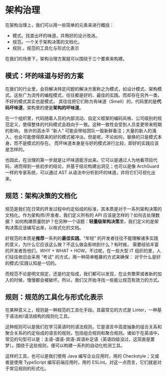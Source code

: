 # 架构治理

在架构治理上，我们可以用一些简单的元素来进行概括：

* 模式。找查出坏的味道，并用好的设计改进。
* 规范。一个关于架构决策的文档化。
* 规则 。规范的工具化与形式化表示

在我们的场景下，架构治理方案就可以围绕于三个要素来构建。

## 模式：坏的味道与好的方案

在我们的行业里，会将解决特定问题的解决方案称之为模式，如设计模式、架构模式。这些广为流传的编程模式，往往都是好的、最佳的实践。而却存在另外一类，不好的模式其实也是模式，
其往往把它们称为有味道（Smell）的，代码里的是**代码坏味道**，架构里的便是**架构的坏味道**。

在一个组织里，代码随着人员的内部流动、自定义框架的编码风格、公司级别的规范定义，使得整体的代码模式会趋向于一致。这种一致性会受到人员变更带来短期的影响，
些许的高水平 “新人” 可能会带给团队一股新鲜备注；大量的新人的涌入，也会可能使得原来的好的模式被冲淡。但是呢，不论如何，替换的只是模式本身，而不是模式的存在。
而坏味道本身是与好的模式进行比较，即好的实践应该是怎样的。

也因此，在治理的第一步就是让坏味道能浮出来。它可以是通过人为地看项目代码，进而得到一些初步的结论，并基于结论构建出洞见；也可以是像 ArchGuard
一样的专家系统，可以通过 AST 从语法中分析到坏的味道，并将它们可视化出来。

## 规范：架构决策的文档化

规范是我们在日常的开发过程中约定俗成的标准，其本质是对于一系列架构决策的文档化。作为架构师/开发者，我们定义所有的 API 应该是怎样的？如何去处理数据？
如何构建质量防护？在另种一个话题：**轻量级架构决策**里，我们定义的是架构决策应该编写出来，以格式化的文档。

好规范的本质是**推荐**一系列的**最佳实践**。“年轻” 的开发者往往不能理解诸多实践的意义，为什么它应该这么做？不这么做会影响到什么？有时候，
需要经验丰富的开发者告他们，WHY + WHAT + HOW。不过呢，在一些大型 IT 组织的里，人们往往依旧会采用 “考试” 的方式，用一种简单粗暴的方式来确保：
对于什么是好的模式/实践认知是一切的。

而规范不论是明文规定，还是约定俗成，我们都可以发现，在业务繁荣或者新的加入的时候，慢慢都会被破坏。所以，我们又开始寻找一些能让规范有效力的方式。

## 规则：规范的工具化与形式化表示

在某种意义上，规则是一种规范的工具化手段。其最常见的方式是 Linter，一种基于语法树/语法结构的规则化工具。

这种规则可以是我们在学习英语时的语法规则，它是语言中高度抽象的组合关系和聚合关系的约定俗成的语言的规则，包括组合规则和聚合规则。诸如于在英语中，
常见的句型可以是：主语-谓语-宾语-宾语补足语（英语四级没过，这简直是噩梦）。围绕于这些规则，便可以构建一系列的自动化检测工具。

这样的工具，也可以是我们使用 Java 编写企业应用时，用的 Checkstyle；又或者是使用 TypeScript 编写前端应用时，用的 ESLint。对这一点而言，它们就是对于常见规则的形式化。
